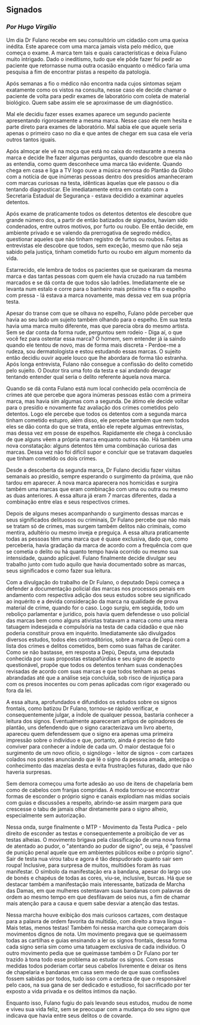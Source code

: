 ## Signados
### _Por Hugo Virgílio_
Um dia Dr Fulano recebe em seu consultório um cidadão com uma queixa inédita. Este aparece com uma marca jamais vista pelo médico, que começa o exame. A marca tem tais e quais características e deixa Fulano muito intrigado. Dado o ineditismo, tudo que ele pôde fazer foi pedir ao paciente que retornasse numa outra ocasião enquanto o médico faria uma pesquisa a fim de encontrar pistas a respeito da patologia.

Após semanas a fio o médico não encontra nada cujos sintomas sejam exatamente como os vistos na consulta, nesse caso ele decide chamar o paciente de volta para pedir exames de laboratório com coleta de material biológico. Quem sabe assim ele se aproximasse de um diagnóstico.

Mal ele decidiu fazer esses exames aparece um segundo paciente apresentando rigorosamente a mesma marca. Nesse caso ele nem hesita e parte direto para exames de laboratório. Mal sabia ele que aquele seria apenas o primeiro caso no dia e que antes de chegar em sua casa ele veria outros tantos iguais.

Após almoçar ele vê na moça que está no caixa do restaurante a mesma marca e decide lhe fazer algumas perguntas, quando descobre que ela não as entendia, como quem desconhece uma marca tão evidente. Quando chega em casa e liga a TV logo ouve a música nervosa do Plantão da Globo com a notícia de que inúmeras pessoas dentro dos presídios amanheceram com marcas curiosas na testa, idênticas àquelas que ele passou o dia tentando diagnosticar. Ele imediatamente entra em contato com a Secretaria Estadual de Segurança - estava decidido a examinar aqueles detentos.

Após exame de praticamente todos os detentos detentos ele descobre que grande número dos, a partir de então batizados de signados, haviam sido condenados, entre outros motivos, por furto ou roubo. Ele então decide, em ambiente privado e se valendo da prerrogativa de segredo médico, questionar aqueles que não tinham registro de furtos ou roubos. Feitas as entrevistas ele descobre que todos, sem exceção, mesmo que não seja sabido pela justiça, tinham cometido furto ou roubo em algum momento da vida.

Estarrecido, ele lembra de todos os pacientes que se queixaram da mesma marca e das tantas pessoas com quem ele havia cruzado na rua também marcados e se dá conta de que todos são ladrões. Imediatamente ele se levanta num estalo e corre para o banheiro mais próximo e fita o espelho com pressa - lá estava a marca novamente, mas dessa vez em sua própria testa. 

Apesar do transe com que se olhava no espelho, Fulano pôde perceber que havia ao seu lado um sujeito também olhando para o espelho. Em sua testa havia uma marca muito diferente, mas que parecia obra do mesmo artista. Sem se dar conta da forma rude, perguntou sem rodeio - Diga aí, o que você fez para ostentar essa marca? O homem, sem entender já ia saindo quando ele tentou de novo, mas de forma mais discreta - Perdoe-me a rudeza, sou dermatologista e estou estudando essas marcas. O sujeito então decidiu ouvir aquele louco que lhe abordara de forma tão estranha. Após longa entrevista, Fulano não consegue a confissão do delito cometido pelo sujeito. O Doutor tira uma foto da testa e sai andando devagar tentando entender qual seria o delito referente àquela nova marca.

Quando se dá conta Fulano está num local conhecido pela ocorrência de crimes até que percebe que agora inúmeras pessoas estão com a primeira marca, mas havia sim algumas com a segunda. De átimo ele decide voltar para o presídio e novamente faz avaliação dos crimes cometidos pelo detentos. Logo ele percebe que todos os detentos com a segunda marca tinham cometido estupro, além disso, ele percebe também que nem todos eles se dão conta do que se trata, então ele repete algumas entrevistas, mas dessa vez em posse de espelhos. Rapidamente ele chega à conclusão de que alguns vêem a própria marca enquanto outros não. Há também uma nova constatação: alguns detentos têm uma combinação curiosa das marcas. Dessa vez não foi difícil supor e concluir que se tratavam daqueles que tinham cometido os dois crimes.

Desde a descoberta da segunda marca, Dr Fulano decidiu fazer visitas semanais ao presídio, sempre esperando o surgimento da próxima, que não tardou em aparecer. A nova marca aparecera nos homicidas e surgira também uma marcas que eram combinação com uma ou outra ou mesmo as duas anteriores. A essa altura já eram 7 marcas diferentes, dada a combinação entre elas e seus respectivos crimes.

Depois de alguns meses acompanhando o surgimento dessas marcas e seus significados delituosos ou criminais, Dr Fulano percebe que não mais se tratam só de crimes, mas surgem também delitos não criminais, como mentira, adultério ou mesmo inveja e preguiça. A essa altura praticamente todas as pessoas têm uma marca que é quase exclusiva, dado que, como perceberia, havia gradação da marca de acordo com a frequência com que se cometia o delito ou há quanto tempo havia ocorrido ou mesmo sua intensidade, quando aplicável. Fulano finalmente decide divulgar seu trabalho junto com tudo aquilo que havia documentado sobre as marcas, seus significados e como fazer sua leitura.

Com a divulgação do trabalho de Dr Fulano, o deputado Depù começa a defender a documentação policial das marcas nos processos penais em andamento com respectiva adição dos seus estudos sobre seu significado ao inquérito e a devida consideração da marca na qualidade de prova material de crime, quando for o caso. Logo surgiu, em seguida, todo um reboliço parlamentar e jurídico, pois havia quem defendesse o uso policial das marcas bem como alguns ativistas tratavam a marca como uma mera tatuagem indesejada e compulsória na testa de cada cidadão e que não poderia constituir prova em inquérito. Imediatamente são divulgados diversos estudos, todos eles contraditórios, sobre a marca de Depù com a lista dos crimes e delitos cometidos, bem como suas falhas de caráter. Como se não bastasse, em resposta a Depù, Deputa, uma deputada conhecida por suas propostas estapafúrdias e seu signo de aspecto questionável, propõe que todos os detentos tenham suas condenações revisadas de acordo com suas marcas e que todos tenham as penas abrandadas até que a análise seja concluída, sob risco de injustiça para com os presos inocentes ou com penas aplicadas com rigor exagerado ou fora da lei.

A essa altura, aprofundados e difundidos os estudos sobre os signos frontais, como batizou Dr Fulano, tornou-se rápido verificar, e consequentemente julgar, a índole de qualquer pessoa, bastaria conhecer a leitura dos signos. Eventualmente apareceram artigos de opinadores de plantão, uns defendendo que o signo caracterizava um livro aberto, apareceu quem defendessem que o signo era apenas uma primeira impressão sobre o indivíduo e que, portanto, ainda é preciso de fato conviver para conhecer a índole de cada um. O maior destaque foi o surgimento de um novo ofício, o signólogo - leitor de signos - com cartazes colados nos postes anunciando que lê o signo da pessoa amada, antecipa o conhecimento das mazelas desta e evita frustrações futuras, dado que não haveria surpresas.

Sem demora começou uma forte adesão ao uso de itens de chapelaria bem como de cabelos com franjas compridas. A moda tornou-se encontrar formas de esconder o próprio signo e canais explodiam nas mídias sociais com guias e discussões a respeito, abrindo-se assim margem para que crescesse o tabu de jamais olhar diretamente para o signo alheio, especialmente sem autorização.

Nessa onda, surge finalmente o MTP - Movimento da Testa Pudica - pelo direito de esconder as testas e consequentemente a proibição de ver as testas alheias. O movimento brigava pela classificação de uma nova forma de atentado ao pudor, o "atentando ao pudor de signo", ou seja, é "passível de punição penal aquele que em ambientes públicos exibe o próprio signo". Sair de testa nua virou tabu e agora é tão despudorado quanto sair sem roupa! Inclusive, para surpresa de muitos, multidões foram às ruas manifestar. O símbolo da manifestação era a bandana, apesar do largo uso de bonés e chapéus de todas as cores, viu-se, inclusive, burcas. Há que se destacar também a manifestação mais interessante, batizada de Marcha das Damas, em que mulheres ostentavam suas bandanas com palavras de ordem ao mesmo tempo em que desfilavam de seios nus, a fim de chamar mais atenção para a causa e quem sabe desviar a atenção das testas.

Nessa marcha houve exibição dos mais curiosos cartazes, com destaque para a palavra de ordem favorita da multidão, com direito a trava língua - Mais tetas, menos testas! Também foi nessa marcha que começaram dois movimentos dignos de nota. Um movimento pregava que se queimassem todas as cartilhas e guias ensinando a ler os signos frontais, dessa forma cada signo seria sim como uma tatuagem exclusiva de cada indivíduo. O outro movimento pedia que se queimasse também o Dr Fulano por ter trazido à tona todo esse problema ao estudar os signos. Com essas medidas todos poderiam cortar seus cabelos livremente e deixar os itens de chapelaria e bandanas em casa sem medo de que suas confissões fossem sabidas por todos, tudo isso com a certeza de que o responsável pelo caos, na sua gana de ser dedicado e estudioso, foi sacrificado por ter exposto a vida privada e os delitos íntimos da nação.

Enquanto isso, Fulano fugiu do país levando seus estudos, mudou de nome e viveu sua vida feliz, sem se preocupar com a mudança do seu signo que indicava que havia entre seus delitos o de covarde.
